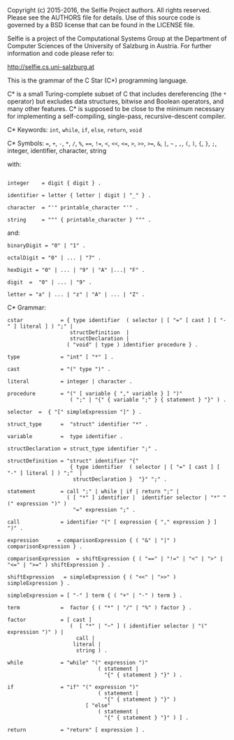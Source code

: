 Copyright (c) 2015-2016, the Selfie Project authors. All rights reserved. Please see the AUTHORS file for details. Use of this source code is governed by a BSD license that can be found in the LICENSE file.

Selfie is a project of the Computational Systems Group at the Department of Computer Sciences of the University of Salzburg in Austria. For further information and code please refer to:

http://selfie.cs.uni-salzburg.at

This is the grammar of the C Star (C\*) programming language.

C\* is a small Turing-complete subset of C that includes dereferencing (the `*` operator) but excludes data structures, bitwise and Boolean operators, and many other features. C\* is supposed to be close to the minimum necessary for implementing a self-compiling, single-pass, recursive-descent compiler.

C\* Keywords: `int`, `while`, `if`, `else`, `return`, `void`

C\* Symbols: `=`, `+`, `-`, `*`, `/`, `%`, `==`, `!=`, `<`, `<<`, `<=`, `>`, `>>`, `>=`,  `&`, `|`, `~` , `,`, `(`, `)`, `{`, `}`, `;`, integer, identifier, character, string

with:

```

integer    = digit { digit } .

identifier = letter { letter | digit | "_" } .

character  = "'" printable_character "'" .

string     = """ { printable_character } """ .
```

and:

```
binaryDigit = "0" | "1" .

octalDigit = "0" | ... | "7" .

hexDigit = "0" | ... | "9" | "A" |...| "F" .

digit  =  "0" | ... | "9" .

letter = "a" | ... | "z" | "A" | ... | "Z" .
```

C\* Grammar:

```
cstar            = { type identifier  ( selector | [ "=" [ cast ] [ "-" ] literal ] ) ";" |
                    structDefinition  |
                    structDeclaration |        
                   ( "void" | type ) identifier procedure } .

type             = "int" [ "*" ] .

cast             = "(" type ")" .

literal          = integer | character .

procedure        = "(" [ variable { "," variable } ] ")"
                    ( ";" | "{" { variable ";" } { statement } "}" ) .

selector  =  { "[" simpleExpression "]" } .

struct_type      =  "struct" identifier "*" .

variable         =  type identifier .

structDeclaration = struct_type identifier ";" .

structDefinition = "struct" identifier "{"
                    { type identifier  ( selector | [ "=" [ cast ] [ "-" ] literal ] ) ";"  |
                     structDeclaration }  "}" ";" .

statement        = call ";" | while | if | return ";" |
                   ( [ "*" ] identifier |  identifier selector | "*" "(" expression ")" )
                     "=" expression ";" .

call             = identifier "(" [ expression { "," expression } ] ")" .

expression      = comparisonExpression { ( "&" | "|" ) comparisonExpression } .

comparisonExpression  = shiftExpression { ( "==" | "!=" | "<" | ">" | "<=" | ">=" ) shiftExpression } .

shiftExpression   = simpleExpression { ( "<<" | ">>" )  simpleExpression } .

simpleExpression = [ "-" ] term { ( "+" | "-" ) term } .

term             =  factor { ( "*" | "/" | "%" ) factor } .

factor           = [ cast ]
                    (  [ "*" | "~" ] ( identifier selector | "(" expression ")" ) |
                      call |
                     literal |
                      string ) .

while            = "while" "(" expression ")"
                             ( statement |
                               "{" { statement } "}" ) .

if               = "if" "(" expression ")"
                             ( statement |
                               "{" { statement } "}" )
                         [ "else"
                             ( statement |
                               "{" { statement } "}" ) ] .

return           = "return" [ expression ] .
```
